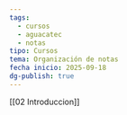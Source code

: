 ```yaml
---
tags:
  - cursos
  - aguacatec
  - notas
tipo: Cursos
tema: Organización de notas
fecha inicio: 2025-09-18
dg-publish: true
---
```

[[02 Introduccion]]

